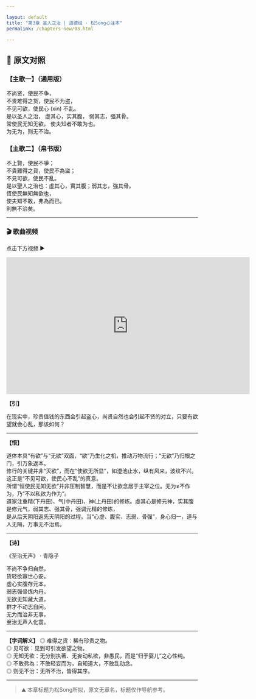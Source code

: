 ```yaml
---

layout: default
title: "第3章 圣人之治 | 道德经 · 松Song心注本"
permalink: /chapters-new/03.html

---
```


## 📜 原文对照

### 【主歌一】（通用版）
不尚贤，使民不争， <br>
不贵难得之货，使民不为盗， <br>
不见可欲，使民心 (xin) 不乱。 <br>
是以圣人之治， 虚其心，实其腹， 弱其志，强其骨。 <br>
常使民无知无欲， 使夫知者不敢为也。 <br>
为无为，则无不治。<br>
 
### 【主歌二】（帛书版）
不上賢，使民不爭；<br>
不貴難得之貨，使民不為盜；<br>
不見可欲，使民不亂。<br>
是以聖人之治也：虛其心，實其腹；弱其志，強其骨。<br>
恆使民無知無欲也，<br>
使夫知不敢，弗為而已。<br>
則無不治矣。<br>

---
### 🎬 歌曲视频
点击下方视频 ▶️

<iframe src="https://streamable.com/e/bl5trh" width="640" height="360" frameborder="0" allowfullscreen loading="lazy"></iframe>


**【引】**

在现实中，珍贵值钱的东西会引起盗心，尚贤自然也会引起不贤的对立，只要有欲望就会心乱，那该如何？<br>
    
---
**【悟】**

道体本具“有欲”与“无欲”双面，“欲”乃生化之机，推动万物流行；“无欲”乃归根之门，引万象返本。<br>
修行的关键并非“灭欲”，而在“使欲无所显”，如澄池止水，纵有风来，波纹不兴。这正是“不见可欲，使民心不乱”的真意。<br>
所谓“恒使民无知无欲”并非压制智慧，而是不让欲念居于主宰之位。无为≠不作为，乃“不以私欲为作为”。<br>
道家注重精(下丹田)、气(中丹田)、神(上丹田)的修炼。虚其心是修元神，实其腹是修元气，弱其志、强其骨，强调元精的修炼，<br>
是从后天阴阳返先天阴阳的过程。当“心虚、腹实、志弱、骨强”，身心归一，道与人无隔，万事无不治焉。<br>

---

**【诗】**

《至治无声》 · 青隐子  

不尚不争归自然，<br>
货轻欲寡世心安。<br>
虚心实腹存元本，<br>
弱志强骨炼内丹。<br>
无欲无知藏大道，<br>
群才不动志自闲。<br>
无为而治非无事，<br>
至治无声入化寰。<br>

---


**【字词解义】**
◎  难得之货：稀有珍贵之物。 <br>
◎  见可欲：见到可引发欲望之物。 <br>
◎  无知无欲：无分别执著、无妄动私欲，非愚民，而是“归于婴儿”之心性纯。 <br>
◎  不敢弗為：不敢轻妄而为，自知道大，不敢乱动念。 <br>
◎  则无不治：无所不治，皆得其序。<br>

---
> ⛰️ 本章标题为松Song所拟，原文无章名，标题仅作导航参考。
